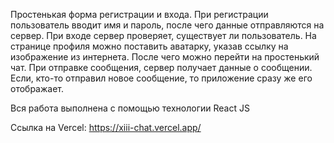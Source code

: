 Простенькая форма регистрации и входа. 
При регистрации пользователь вводит имя и пароль, после чего данные отправляются на сервер. 
При входе сервер проверяет, существует ли пользователь.
На странице профиля можно поставить аватарку, указав ссылку на изображение из интернета.
После чего можно перейти на простенький чат. 
При отправке сообщения, сервер получает данные о сообщении. 
Если, кто-то отправил новое сообщение, то приложение сразу же его отображает.

Вся работа выполнена с помощью технологии React JS

Ссылка на Vercel: 
https://xiii-chat.vercel.app/
